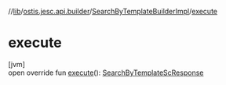 //[lib](../../../index.md)/[ostis.jesc.api.builder](../index.md)/[SearchByTemplateBuilderImpl](index.md)/[execute](execute.md)

# execute

[jvm]\
open override fun [execute](execute.md)(): [SearchByTemplateScResponse](../../ostis.jesc.client.model.response/-search-by-template-sc-response/index.md)
